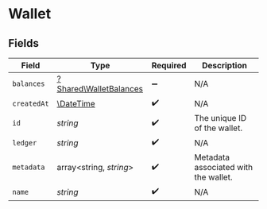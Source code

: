 # Wallet


## Fields

| Field                                                           | Type                                                            | Required                                                        | Description                                                     |
| --------------------------------------------------------------- | --------------------------------------------------------------- | --------------------------------------------------------------- | --------------------------------------------------------------- |
| `balances`                                                      | [?Shared\WalletBalances](../../Models/Shared/WalletBalances.md) | :heavy_minus_sign:                                              | N/A                                                             |
| `createdAt`                                                     | [\DateTime](https://www.php.net/manual/en/class.datetime.php)   | :heavy_check_mark:                                              | N/A                                                             |
| `id`                                                            | *string*                                                        | :heavy_check_mark:                                              | The unique ID of the wallet.                                    |
| `ledger`                                                        | *string*                                                        | :heavy_check_mark:                                              | N/A                                                             |
| `metadata`                                                      | array<string, *string*>                                         | :heavy_check_mark:                                              | Metadata associated with the wallet.                            |
| `name`                                                          | *string*                                                        | :heavy_check_mark:                                              | N/A                                                             |